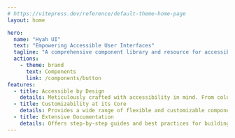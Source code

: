 ```yaml
---
# https://vitepress.dev/reference/default-theme-home-page
layout: home

hero:
  name: "Hyah UI"
  text: "Empowering Accessible User Interfaces"
  tagline: "A comprehensive component library and resource for accessible UI development"
  actions:
    - theme: brand
      text: Components
      link: /components/button
features:
  - title: Accessible by Design
    details: Meticulously crafted with accessibility in mind. From color contrast ratios to keyboard navigation, we've implemented best practices to ensure that your interfaces are usable by everyone.
  - title: Customizability at its Core
    details: Provides a wide range of flexible and customizable components. Tailor the look and feel of your user interfaces to match your brand identity while maintaining accessibility standards.
  - title: Extensive Documentation
    details: Offers step-by-step guides and best practices for building accessible components. You'll gain a deeper understanding of how to create inclusive experiences for all users.
---
```

